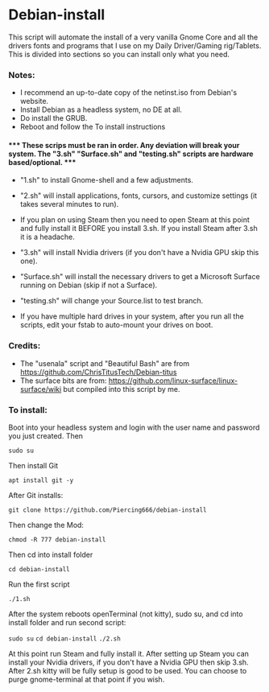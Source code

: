 # Debian-install
This script will automate the install of a very vanilla Gnome Core and all the drivers fonts and programs that I use on my Daily Driver/Gaming rig/Tablets.
This is divided into sections so you can install only what you need.


### Notes:
- I recommend an up-to-date copy of the netinst.iso from Debian's website.
- Install Debian as a headless system, no DE at all.
- Do install the GRUB.
- Reboot and follow the To install instructions

#### *** These scrips must be ran in order. Any deviation will break your system. The "3.sh" "Surface.sh" and "testing.sh" scripts are hardware based/optional. ***
  
- "1.sh" to install Gnome-shell and a few adjustments.
  
- "2.sh" will install applications, fonts, cursors, and customize settings (it takes several minutes to run).

- If you plan on using Steam then you need to open Steam at this point and fully install it BEFORE you install 3.sh. If you install Steam after 3.sh it is a headache.
  
- "3.sh" will install Nvidia drivers (if you don't have a Nvidia GPU skip this one).
  
- "Surface.sh" will install the necessary drivers to get a Microsoft Surface running on Debian (skip if not a Surface).
  
- "testing.sh" will change your Source.list to test branch.
  
- If you have multiple hard drives in your system, after you run all the scripts, edit your fstab to auto-mount your drives on boot.

### Credits:
- The "usenala" script and "Beautiful Bash" are from https://github.com/ChrisTitusTech/Debian-titus
- The surface bits are from: https://github.com/linux-surface/linux-surface/wiki but compiled into this script by me.

 
### To install:

Boot into your headless system and login with the user name and password you just created. Then

``` sudo su ```

Then install Git

``` apt install git -y ```

After Git installs:

``` git clone https://github.com/Piercing666/debian-install ```

Then change the Mod:

``` chmod -R 777 debian-install ```

Then cd into install folder

``` cd debian-install ```

Run the first script

``` ./1.sh ```

After the system reboots openTerminal (not kitty), sudo su, and cd into install folder and run second script:

``` sudo su ```
``` cd debian-install ```
``` ./2.sh ```

At this point run Steam and fully install it. 
After setting up Steam you can install your Nvidia drivers, if you don't have a Nvidia GPU then skip 3.sh.
After 2.sh kitty will be fully setup is good to be used. You can choose to purge gnome-terminal at that point if you wish.
